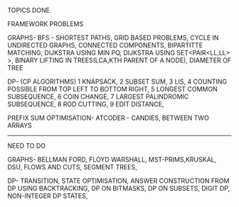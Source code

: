 TOPICS DONE 

FRAMEWORK PROBLEMS

GRAPHS-
BFS - SHORTEST PATHS, GRID BASED PROBLEMS,
CYCLE IN UNDIRECTED GRAPHS,
CONNECTED COMPONENTS,
BIPARTITTE MATCHING,
DIJKSTRA USING MIN PQ,
DIJKSTRA USING SET<PAIR<LL,LL> >,
BINARY LIFTING IN TREES(LCA,KTH PARENT OF A NODE),
DIAMETER OF TREE

DP-
(CP ALGORITHMS)
1 KNAPSACK,
2 SUBSET SUM,
3 LIS,
4 COUNTING POSSIBLE FROM TOP LEFT TO BOTTOM RIGHT,
5 LONGEST COMMON SUBSEQUENCE,
6 COIN CHANGE,
7 LARGEST PALINDROMIC SUBSEQUENCE,
8 ROD CUTTING,
9 EDIT DISTANCE,


PREFIX SUM OPTIMISATION- ATCODER - CANDIES, BETWEEN TWO ARRAYS



--------------------------------------------------------------------------------
NEED TO DO

GRAPHS-
BELLMAN FORD,
FLOYD WARSHALL,
MST-PRIMS,KRUSKAL,
DSU,
FLOWS AND CUTS,
SEGMENT TREES,

DP-
TRANSITION, STATE OPTIMISATION,
ANSWER CONSTRUCTION FROM DP USING BACKTRACKING,
DP ON BITMASKS, DP ON SUBSETS, DIGIT DP,
NON-INTEGER DP STATES,



